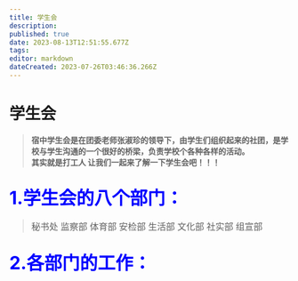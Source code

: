 ```yaml
---
title: 学生会
description: 
published: true
date: 2023-08-13T12:51:55.677Z
tags: 
editor: markdown
dateCreated: 2023-07-26T03:46:36.266Z
---
```


  # **学生会**
>**<font size=5></font>宿中学生会是在团委老师张淑珍的领导下，由学生们组织起来的社团，是学校与学生沟通的一个很好的桥梁，负责学校个各种各样的活动。<br><span class="heimu" > 其实就是打工人</span>
让我们一起来了解一下学生会吧！！！**

## <font color=blue size=6>1.学生会的八个部门：</font>
> <font size=3> 秘书处  监察部  体育部  安检部
>  生活部  文化部  社实部  组宣部</font>

## <font color=blue size=6>2.各部门的工作：</font>
